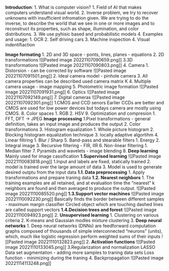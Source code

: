 **Introduction**:
	1. What is computer vision? 
		1. Field of AI that makes computers understand visual world.
		2. Inverse problem, we try to recover unknowns with insufficient infromation given. We are trying to do the inverse, to describe the world that we see in one or more images and to reconstruct its properties, such as shape, illumination, and color distributions.
		3. We use pyhisic based and probabilistic models
		4. Examples and usage:
			1. OCR
			2. Self driving cars
			3. Machine inspection
			4. Visual indentifiaction

**Image formating**
	1. 2D and 3D space -  ponts, lines, planes - equations
	2. 2D transformations
		![[Pasted image 20221107090659.png]]
	3.3D transformations
	![[Pasted image 20221107090803.png]]
	4. Camera
		1. Distorsion - can be corrected by software
		![[Pasted image 20221107091501.png]]
		2. Ideal camera model - pinhole camera
		3. All camera properties can be described used camera matrix K
		4. Multiple camera usage - image mapping 
	5. Photometric image formation
		![[Pasted image 20221107091931.png]]
	6. Optics
	![[Pasted image 20221107092149.png]]
	7. Digital cameras
	![[Pasted image 20221107092301.png]]
		1.CMOS and CCD senors
		Earlier CCDs are better and CMOS are used for low power devices but todays camera are mostly using CMOS.
	8. Color spaces
		1. RGB
		2. HSV
	9. Optimization and compresion
		1. FFT, DFT -> JPEG 
**Image processing**
	1.Pixel transformations - general definition, takes an input image and produces the output
	2. Color transformations
	3. Histogram equalization
		1. Whole picture histogram 
		2. Blocking histogram equalization technique
		3. locally adaptive algortihm
	4. Linear filtring
		1. Blur / Sharp
	5. Band-pass and stearable filters
		1. Energy
		2. Integral image
		3. Recursive filtering - FIR, IIR
	6. Non-linear filtering
		1. Median filter
	7. Pyramids and wavelets - image blending
8. 
**Deep learning**
	Mainly used for image cassification
**1.Supervised learning**
	![[Pasted image 20221110083818.png]]
		1.Input and labels are fixed, statically trained
		2. model is trained over the large amount of data
		3. Model is used to generate desired outptu from the input data
	**1.1. Data preprocessing**
		1. Apply transformations and prepare traning data
	**1.2. Nearest neighbors**
		1. The training examples are all retained, and at evaluation time the “nearest” k neighbors are found and then averaged to produce the output.
		![[Pasted image 20221110085520.png]]
	**1.3.Support vector machines**
	![[Pasted image 20221110092230.png]]
		Basically finds the border between different samples - maximum margin classifier
		Circled object which are touching dashed lines are called support vectors
	**1.4.Decision trees and forest**
	![[Pasted image 20221110094923.png]]
	2. **Unsupervised learning**
		1. Clustering on various criteria
		2. K-means and Gaussian modles mixture clustering
	3. **Deep neural networks**
		1. Deep neural networks (DNNs) are feedforward computation graphs composed of thousands of simple interconnected “neurons” (units), which, much like logistic regression perform weighted sums of their inputs
		![[Pasted image 20221110132823.png]]
		2. **Activation functions**
		![[Pasted image 20221110133045.png]]
		3.Regularization and normalization
			LASSO
			Data set augmentation -  adding more samples to traning data sets
		    Loss function - minimizing during the traning
		4. Backpropagation
			![[Pasted image 20221114113248.png]]